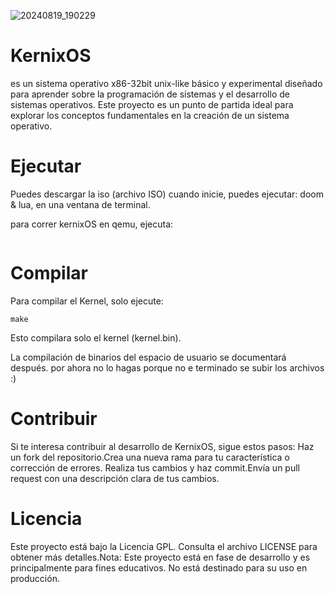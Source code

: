 ![20240819_190229](https://github.com/user-attachments/assets/4f6e630d-a8b0-465d-ae25-7a858bf2a280)

# KernixOS
es un sistema operativo x86-32bit unix-like básico y experimental diseñado para aprender sobre la programación de sistemas y el desarrollo de sistemas operativos. Este proyecto es un punto de partida ideal para explorar los conceptos fundamentales en la creación de un sistema operativo.
# Ejecutar 

Puedes descargar la iso (archivo ISO) cuando inicie, puedes ejecutar: doom & lua, en una ventana de terminal.

para correr kernixOS en qemu, ejecuta:
```

```

# Compilar
Para compilar el Kernel, solo ejecute:
```
make
```

Esto compilara solo el kernel (kernel.bin).

La compilación de binarios del espacio de usuario se documentará después.
por ahora no lo hagas porque no e terminado se subir los archivos :)

# Contribuir
Si te interesa contribuir al desarrollo de KernixOS, sigue estos pasos: Haz un fork del repositorio.Crea una nueva rama para tu característica o corrección de errores. Realiza tus cambios y haz commit.Envía un pull request con una descripción clara de tus cambios. 
# Licencia 
Este proyecto está bajo la Licencia GPL. Consulta el archivo LICENSE para obtener más detalles.Nota: Este proyecto está en fase de desarrollo y es principalmente para fines educativos. No está destinado para su uso en producción.
